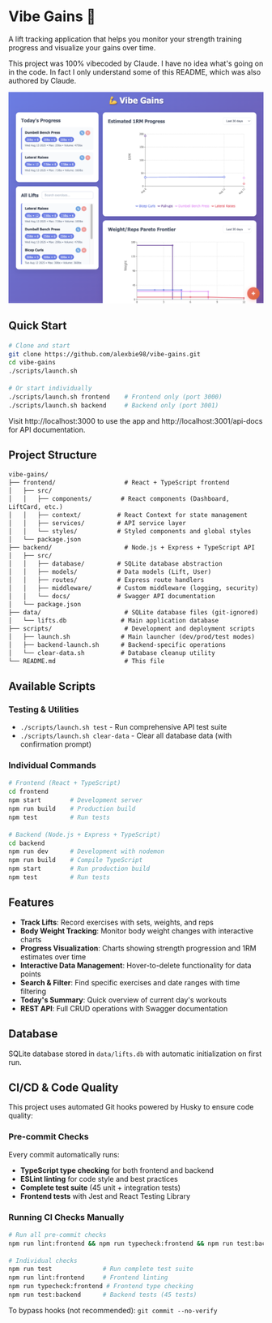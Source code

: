 # Vibe Gains 💪

A lift tracking application that helps you monitor your strength training progress and visualize your gains over time. 

This project was 100% vibecoded by Claude. I have no idea what's going on in the code. In fact I only understand some of this README, which was also authored by Claude.

![Vibe Gains Screenshot](./screenshot.png)

## Quick Start

```bash
# Clone and start
git clone https://github.com/alexbie98/vibe-gains.git
cd vibe-gains
./scripts/launch.sh

# Or start individually
./scripts/launch.sh frontend    # Frontend only (port 3000)
./scripts/launch.sh backend     # Backend only (port 3001)
```

Visit http://localhost:3000 to use the app and http://localhost:3001/api-docs for API documentation.

## Project Structure

```
vibe-gains/
├── frontend/                   # React + TypeScript frontend
│   ├── src/
│   │   ├── components/        # React components (Dashboard, LiftCard, etc.)
│   │   ├── context/          # React Context for state management
│   │   ├── services/         # API service layer
│   │   └── styles/           # Styled components and global styles
│   └── package.json
├── backend/                    # Node.js + Express + TypeScript API
│   ├── src/
│   │   ├── database/         # SQLite database abstraction
│   │   ├── models/           # Data models (Lift, User)
│   │   ├── routes/           # Express route handlers
│   │   ├── middleware/       # Custom middleware (logging, security)
│   │   └── docs/             # Swagger API documentation
│   └── package.json
├── data/                       # SQLite database files (git-ignored)
│   └── lifts.db               # Main application database
├── scripts/                    # Development and deployment scripts
│   ├── launch.sh              # Main launcher (dev/prod/test modes)
│   ├── backend-launch.sh      # Backend-specific operations
│   └── clear-data.sh          # Database cleanup utility
└── README.md                   # This file
```

## Available Scripts

### Testing & Utilities
- `./scripts/launch.sh test` - Run comprehensive API test suite
- `./scripts/launch.sh clear-data` - Clear all database data (with confirmation prompt)

### Individual Commands
```bash
# Frontend (React + TypeScript)
cd frontend
npm start        # Development server
npm run build    # Production build
npm test         # Run tests

# Backend (Node.js + Express + TypeScript)
cd backend
npm run dev      # Development with nodemon
npm run build    # Compile TypeScript
npm start        # Run production build
npm test         # Run tests
```

## Features

- **Track Lifts**: Record exercises with sets, weights, and reps
- **Body Weight Tracking**: Monitor body weight changes with interactive charts
- **Progress Visualization**: Charts showing strength progression and 1RM estimates over time
- **Interactive Data Management**: Hover-to-delete functionality for data points
- **Search & Filter**: Find specific exercises and date ranges with time filtering
- **Today's Summary**: Quick overview of current day's workouts
- **REST API**: Full CRUD operations with Swagger documentation

## Database

SQLite database stored in `data/lifts.db` with automatic initialization on first run.

## CI/CD & Code Quality

This project uses automated Git hooks powered by Husky to ensure code quality:

### Pre-commit Checks
Every commit automatically runs:
- **TypeScript type checking** for both frontend and backend
- **ESLint linting** for code style and best practices  
- **Complete test suite** (45 unit + integration tests)
- **Frontend tests** with Jest and React Testing Library

### Running CI Checks Manually
```bash
# Run all pre-commit checks
npm run lint:frontend && npm run typecheck:frontend && npm run test:backend

# Individual checks
npm run test              # Run complete test suite
npm run lint:frontend     # Frontend linting
npm run typecheck:frontend # Frontend type checking
npm run test:backend      # Backend tests (45 tests)
```

To bypass hooks (not recommended): `git commit --no-verify`
